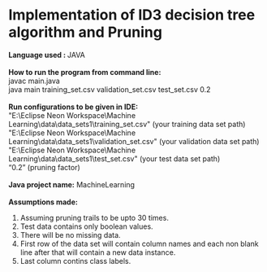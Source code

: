 <h1> Implementation of ID3 decision tree algorithm and Pruning </h1>

<b> Language used : </b> JAVA
</br></br>
<b>How to run the program from command line:</b></br>
javac main.java</br>
java main training_set.csv validation_set.csv test_set.csv 0.2 </br>
</br>
<b> Run configurations to be given in IDE: </b></br>
"E:\Eclipse Neon Workspace\Machine Learning\data\data_sets1\training_set.csv" (your training data set path) </br>
"E:\Eclipse Neon Workspace\Machine Learning\data\data_sets1\validation_set.csv" (your validation data set path) </br>
"E:\Eclipse Neon Workspace\Machine Learning\data\data_sets1\test_set.csv" (your test data set path) </br>
“0.2” (pruning factor) </br></br>
<b>Java project name:</b> MachineLearning</br></br>
<b> Assumptions made: </b></br>
1. Assuming pruning trails to be upto 30 times. </br>
2. Test data contains only boolean values. </br>
3. There will be no missing data. </br>
4. First row of the data set will contain column names and each non blank line after that will contain a new data instance. </br>
5. Last column contins class labels. </br>

